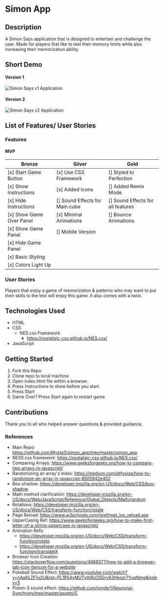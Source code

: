 # Simon App

## Description

A Simon Says application that is designed to entertain and challenge the user. Made for players that like to test their memory limits while also increasing their memorization ability.

## Short Demo

#### Version 1

![Simon Says v1 Application](https://media.giphy.com/media/UT4YzJMRyxyNImBQ1W/giphy.gif)

#### Version 2

![Simon Says v2 Application](https://media.giphy.com/media/locrZRkTY2PnJyjp1a/giphy.gif)

## List of Features/ User Stories

### Features

#### MVP

| Bronze                   | Silver                         | Gold                              |
| ------------------------ | ------------------------------ | --------------------------------- |
| [x] Start Game Button    | [x] Use CSS Framework          | [] Styled to Perfection           |
| [x] Show Instructions    | [x] Added Icons                | [] Added Remix Mode               |
| [x] Hide Instructions    | [] Sound Effects for Main cube | [] Sound Effects for all features |
| [x] Show Game Over Panel | [x] Minimal Animations         | [] Bounce Animations              |
| [x] Show Game Panel      | [] Mobile Version              |
| [x] Hide Game Panel      |
| [x] Basic Styling        |
| [x] Colors Light Up      |

### User Stories

Players that enjoy a game of memorization & patterns who may want to put their skills to the test will enjoy this game. It also comes with a twist.

## Technologies Used

- HTML
- CSS
  - NES.css Framework
    - https://nostalgic-css.github.io/NES.css/
- JavaScript

## Getting Started

1. Fork this Repo
2. Clone repo to local machine
3. Open index.html file within a browser.
4. Press Instructions to show before you start.
5. Press Start
6. Game Over? Press Start again to restart game.

## Contributions

Thank you to all who helped answer questions & provided guidance.

### References

- Main Repo: https://github.com/Mysta3/simon_app/tree/master/simon_app
- NESS.css framework: https://nostalgic-css.github.io/NES.css/
- Comparing Arrays: https://www.geeksforgeeks.org/how-to-compare-two-arrays-in-javascript/
- Randomizing an array's index: https://medium.com/@fyoiza/how-to-randomize-an-array-in-javascript-8505942e452
- Box-shadow: https://developer.mozilla.org/en-US/docs/Web/CSS/box-shadow
- Math method clarification: https://developer.mozilla.org/en-US/docs/Web/JavaScript/Reference/Global_Objects/Math/random
- Rotations: https://developer.mozilla.org/en-US/docs/Web/CSS/transform-function/rotate
- Page Reload: https://www.w3schools.com/jsref/met_loc_reload.asp
- UpperCasing Ref: https://www.geeksforgeeks.org/how-to-make-first-letter-of-a-string-uppercase-in-javascript/
- Animation Refs:
  - https://developer.mozilla.org/en-US/docs/Web/CSS/transform-function/rotate
  - https://developer.mozilla.org/en-US/docs/Web/CSS/transform-function/translateX
- Browser Icon Creation: https://stackoverflow.com/questions/4888377/how-to-add-a-browser-tab-icon-favicon-for-a-website
- Pokeball Sound Effect: https://www.youtube.com/watch?v=nAaKLZF1u2U&list=PL1RS4yMUTythRU25Dry63Hkozr7YuqNmg&index=5
- Piston-3 sound effect: https://github.com/jonobr1/Neuronal-Synchrony/tree/master/assets/C
